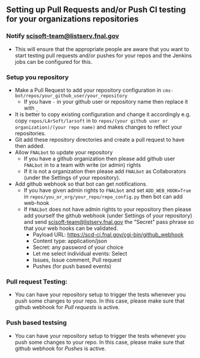 ## Setting up Pull Requests and/or Push CI testing for your organizations repositories

### Notify scisoft-team@listserv.fnal.gov
- This will ensure that the appropriate people are aware that you want to start testing pull requests and/or pushes for your repos and the Jenkins jobs can be configured for this.

### Setup you repository
- Make a Pull Request to add your repository configuration in `cms-bot/repos/your_github_user/your_repository`
  - If you have `-` in your github user or repository name then replace it with `_`
- It is better to copy existing configuration and change it accordingly e.g. copy `repos/LArSoft/larsoft` in to `repos/(your github user or organization)/(your repo name)` and makes changes to reflect your repositories.
- Git add these repository directories and create a pull request to have then added.
- Allow `FNALbot` to update your repository
  - If you have a github organization then please add github user `FNALbot` in to a team with write (or admin) rights
  - If it is not a organization then please add `FNALbot` as Collaborators (under the Settings of your repository).
- Add github webhook so that bot can get notifications.
  - If you have given admin rights to `FNALbot` and set `ADD_WEB_HOOK=True` in `repos/you_or_org/your_repo/repo_config.py` then bot can add web-hook
  - If `FNALbot` does not have admin rights to your repository then please add yourself the github webhook (under Settings of your repository) and send scisoft-team@listserv.fnal.gov the "Secret" pass phrase so that your web hooks can be validated.
    - Payload URL: https://scd-ci.fnal.gov/cgi-bin/github_webhook
    - Content type: application/json
    - Secret: any password of your choice
    - Let me select individual events: Select
    - Issues, Issue comment, Pull request 
    - Pushes (for push based events)

### Pull request Testing:
- You can have your repository setup to trigger the tests whenever you push some changes to your repo. In this case, please make sure that github webhook for *Pull requests* is active.

### Push based testsing
- You can have your repository setup to trigger the tests whenever you push some changes to your repo. In this case, please make sure that github webhook for *Pushes* is active.

